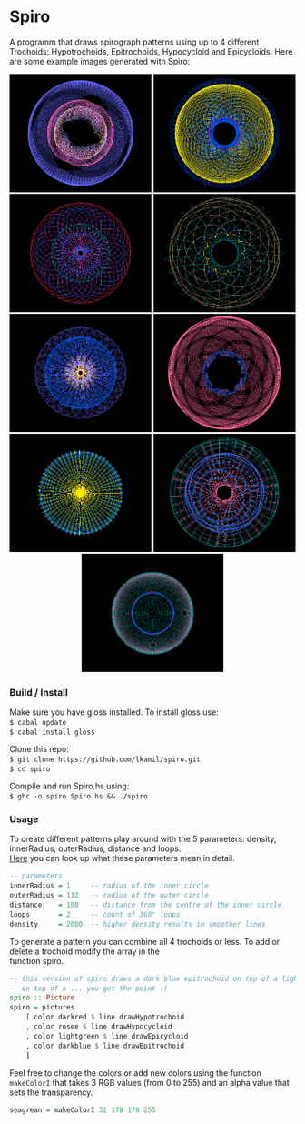 # Spiro

A programm that draws spirograph patterns using up to 4 different Trochoids:
Hypotrochoids, Epitrochoids, Hypocycloid and Epicycloids.
Here are some example images generated with Spiro:

<p align="center">
    <img src="images/spiro1.png" alt="spiro1" width="250px" height="auto">
    <img src="images/spiro7.png" alt="spiro7" width="250px" height="auto">
    <img src="images/spiro8.png" alt="spiro8" width="250px" height="auto">
    <img src="images/spiro4.png" alt="spiro4" width="250px" height="auto">
    <img src="images/spiro3.png" alt="spiro3" width="250px" height="auto">
    <img src="images/spiro5.png" alt="spiro5" width="250px" height="auto">
    <img src="images/spiro10.png" alt="spiro10" width="250px" height="auto">
    <img src="images/spiro6.png" alt="spiro6" width="250px" height="auto">
    <img src="images/spiro2.png" alt="spiro2" width="250px" height="auto">
</p>

### Build / Install

Make sure you have gloss installed.
To install gloss use:  
`$ cabal update`  
`$ cabal install gloss`

Clone this repo:  
`$ git clone https://github.com/lkamil/spiro.git`  
`$ cd spiro`  

Compile and run Spiro.hs using:    
`$ ghc -o spiro Spiro.hs && ./spiro`

### Usage

To create different patterns play around with the 5 parameters: density, innerRadius, outerRadius,
distance and loops.  
[Here](https://en.wikipedia.org/wiki/Hypotrochoid) you can look up what these parameters mean in detail.

```haskell
-- parameters
innerRadius = 1     -- radius of the inner circle
outerRadius = 112   -- radius of the outer circle
distance    = 100   -- distance from the centre of the inner circle
loops       = 2     -- count of 360° loops
density     = 2000  -- higher density results in smoother lines

```
To generate a pattern you can combine all 4 trochoids or less. To add or delete a trochoid modify
the array in the  
function spiro.

```haskell
-- this version of spiro draws a dark blue epitrochoid on top of a light green epicycloid
-- on top of a ... you get the point :)
spiro :: Picture
spiro = pictures
    [ color darkred $ line drawHypotrochoid
    , color rosee $ line drawHypocycloid
    , color lightgreen $ line drawEpicycloid
    , color darkblue $ line drawEpitrochoid
    ]
```

Feel free to change the colors or add new colors using the function `makeColorI`
that takes 3 RGB values (from 0 to 255) and an alpha value that sets the transparency.

```haskell
seagrean = makeColorI 32 178 170 255
```
